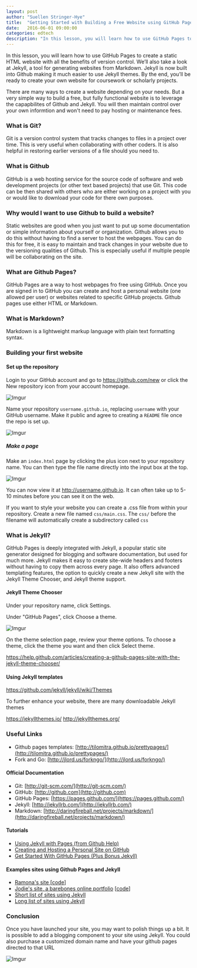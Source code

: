 ```yaml
---
layout: post
author: "Suellen Stringer-Hye"
title:  "Getting Started with Building a Free Website using GitHub Pages"
date:   2016-06-01 09:00:00
categories: edtech
description: "In this lesson, you will learn how to use GitHub Pages to create a static HTML website with all the benefits of version control. We’ll also take a look at Jekyll, a tool for generating websites from Markdown."
---
```

In this lesson, you will learn how to use GitHub Pages to create a static HTML website with all the benefits of version control. We’ll also take a look at Jekyll, a tool for generating websites from Markdown. Jekyll is now built into Github making it much easier to use Jekyll themes. By the end, you’ll be ready to create your own website for coursework or scholarly projects.




There are many ways to create a website depending on your needs. But a very simple way to build a free, but fully functional website is to leverage the capapbilites of Github and Jekyll. You will then maintain control over your own informtion and won't need to pay hosting or maintenance fees. 



### What is Git?

Git is a version control system that tracks changes to files in a project over time. This is very useful when collaborating with other coders. It is also helpful in restoring earlier versions of a file should you need to.





### What is Github




GitHub is a web hosting service for the source code of software and web development projects (or other text based projects) that use Git. This code can be then shared with others who are either working on a project with you or would like to download your code for there own purposes.

### Why would I want to use Github to build a website?

Static websites are good when you just want to put up some documentation or simple information about yourself or organization. Github  allows you to do this without having to find a server to host the webpages. You can do this for free, it is easy to maintain and track changes in your website due to the versioning qualities of Github. This is especially useful if multiple people will be collaborating on the site.


### What are Github Pages?

GitHub Pages are a way to host webpages fro free using GitHub. Once you are signed in to GitHub you can create and host a personal website (one allowed per user) or websites related to specific GitHub projects. Github pages use either HTML or Markdown.

### What is Markdown?

Markdown is a lightweight markup language with plain text formatting syntax.

### Building your first website

#### Set up the repository
 Login to your GitHub account and go to <a href="https://github.com/new">https://github.com/new</a> or click the New repository icon from your account homepage.
 
![Imgur](http://i.imgur.com/C9XaJOb.png)

 Name your repository <code>username.github.io</code>, replacing <code>username</code> with your GitHub username. Make it  public and agree  to creating a <code>README</code> file once the repo is set up.
 
 ![Imgur](http://i.imgur.com/zfTCR7R.png?1)

##### Make a page
Make an <code>index.html</code> page by clicking the plus icon next to your repository name. You can then type the file name directly into the input box at the top.</p>

![Imgur](http://i.imgur.com/bfWfupP.png?1)

You can now view it at <a href="#">http://username.github.io</a>. It can often take up to 5-10 minutes before you can see it on the web.

If you want to style your website you can create a .css file from within your repository.  Create a new file named <code>css/main.css</code>. The <code>css/</code> before the filename will automatically create a subdirectory called <code>css</code>

### What is Jekyll?
GitHub Pages is deeply integrated with Jekyll, a popular static site generator designed for blogging and software documentation, but used for much more. Jekyll makes it easy to create site-wide headers and footers without having to copy them across every page. It also offers advanced templating features, the option to quickly create a new Jekyll site with the Jekyll Theme Chooser, and Jekyll theme support.


#### Jekyll Theme Chooser

Under your repository name, click  Settings.

Under "GitHub Pages", click Choose a theme.

![Imgur](http://i.imgur.com/dh2ok85.png?1)

On the theme selection page, review your theme options. To choose a theme, click the theme you want and then click Select theme.

https://help.github.com/articles/creating-a-github-pages-site-with-the-jekyll-theme-chooser/

#### Using Jekyll templates
https://github.com/jekyll/jekyll/wiki/Themes

To further enhance your website, there are many downloadable Jekyll themes

https://jekyllthemes.io/
http://jekyllthemes.org/


### Useful Links

* Github pages templates: [http://tilomitra.github.io/prettypages/](http://tilomitra.github.io/prettypages/)
* Fork and Go: [http://jlord.us/forkngo/](http://jlord.us/forkngo/)

#### Official Documentation
* Git: [http://git-scm.com/](http://git-scm.com/)
* GitHub: [http://github.com](http://github.com)
* GitHub Pages: [https://pages.github.com/](https://pages.github.com/)
* Jekyll: [http://jekyllrb.com/](http://jekyllrb.com/)
* Markdown: [http://daringfireball.net/projects/markdown/](http://daringfireball.net/projects/markdown/)

#### Tutorials
* [Using Jekyll with Pages (from Github Help)](https://help.github.com/articles/using-jekyll-with-pages/)
* [Creating and Hosting a Personal Site on GitHub](http://jmcglone.com/guides/github-pages/)
* [Get Started With GitHub Pages (Plus Bonus Jekyll)](http://24ways.org/2013/get-started-with-github-pages/)

#### Examples sites using  Github Pages and Jekyll
* [Ramona's site ](http://ramona2020.github.io/) [[code](https://github.com/ramona2020/ramona2020.github.io)]
* [Jodie's site, a barebones online portfolio](http://jodiegambill.com) [[code](https://github.com/jgambill/jgambill.github.io)]
* [Short list of sites using Jekyll](http://jekyllrb.com/docs/sites/)
* [Long list of sites using Jekyll](https://github.com/jekyll/jekyll/wiki/Sites)





### Conclusion
Once you have launched your site, you may want to polish things up a bit. It is possible to add a blogging component to your site using Jekyll. You could also purchase a customized domain name and have your github pages directed to that URL

![Imgur](http://i.imgur.com/82yh9cy.png?1)

